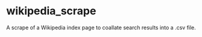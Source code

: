 # wikipedia_scrape
A scrape of a Wikipedia index page to coallate search results into a .csv file. 
